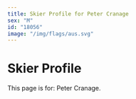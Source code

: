 ```yaml
---
title: Skier Profile for Peter Cranage
sex: "M"
id: "18056"
image: "/img/flags/aus.svg" 
---
```


# Skier Profile

This page is for: Peter Cranage.
    